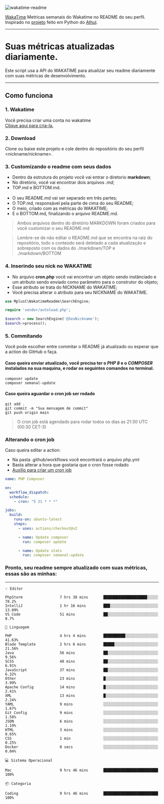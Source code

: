 ![wakatime-readme](https://socialify.git.ci/bymatheus/wakatime-readme/image?description=1&descriptionEditable=M%C3%A9tricas%20semanais%20do%20Wakatime%20no%20seu%20README%20de%20perfil.&font=KoHo&forks=1&language=1&owner=1&pattern=Signal&stargazers=1&theme=Dark)

[WakaTime](https://wakatime.com) Metricas semanais do Wakatime no README do seu perfil. <br>
Inspirado no [projeto](https://github.com/athul/waka-readme) feito em Python do [Athul](https://github.com/athul).
___

# Suas métricas atualizadas diariamente.
Este script usa a API do WAKATIME para atualizar seu readme diariamente com suas métricas de desenvolvimento.

___

## Como funciona

### 1. Wakatime
Você precisa criar uma conta no wakatime <br>
[Clique aqui para cria-la.](https://wakatime.com) 

### 2. Download
Clone ou baixe este projeto e cole dentro do repositório do seu perfil <nickname/nickname>.

### 3. Customizando o readme com seus dados
- Dentro da estrutura do projeto você vai entrar o diretorio **markdown**;  
- No diretório, você vai encontrar dois arquivos *.md*;
- TOP.md e BOTTOM.md.
<br><br>
- O seu README.md vai ser separado em três partes; 
- O TOP.md, responsável pela parte de cima do seu README;
- O meio, criado com as métricas do WAKATIME;
- E o BOTTOM.md, finalizando o arquivo README.md.<br>

> Ambos arquivos dentro do diretório MARKDOWN foram criados para você customizar o seu README.md

> Lembre-se de não editar o README.md que se encontra na raiz do repositório, todo o conteúdo será deletado a cada atualização e sobreposto com os dados do ./markdown/TOP e ./markdown/BOTTOM

### 4. Inserindo seu nick no WAKATIME
- No arquivo **cron.php** você vai encontrar um objeto sendo instânciado e um atributo sendo enviado como parâmetro para o construtor do objeto;
- Esse atributo se trata do NICKNAME do WAKATIME;
- Você precisa alterar o atributo para seu NICKNAME do WAKATIME.

```php
use MplusC\WakatimeReadme\SearchEngine;

require 'vendor/autoload.php';

$search = new SearchEngine('@SeuNickname');
$search->process();
```

### 5. Commitando
Você pode escolher entre commitar o README já atualizado ou esperar que a action do GitHub o faça. <br>

#### Caso queira enviar atualizado, você precisa ter o *PHP 8* e o *COMPOSER* instalados na sua maquina, e rodar os seguintes comandos no terminal.
```composer
composer update
composer semanal-update 
```

#### Caso queira aguardar o cron job ser rodado 
```git 
git add .
git commit -m "Sua mensagem de commit"
git push origin main
```

>O cron job está agendado para rodar todos os dias as 21:30 UTC (00:30 CET-3) 

### Alterando o cron job
Caso queira editar a action:

- Na pasta .github/workflows você encontrará o arquivo php.yml
- Basta alterar a hora que gostaria que o cron fosse rodado
- [Auxilio para criar um cron job](https://crontab.guru)

```yml
name: PHP Composer

on:
  workflow_dispatch:
  schedule:
    - cron: "5 21 * * *"

jobs:
  build:
    runs-on: ubuntu-latest
    steps:
      - uses: actions/checkout@v2

      - name: Update composer
        run: composer update

      - name: Update stats
        run: composer semanal-update
```

### Pronto, seu readme sempre atualizado com suas métricas, essas são as minhas:

___
```text
💡 Editor

PhpStorm                 7 hrs 38 mins       ████████████████████░░░░░      78.2%
IntelliJ                 1 hr 16 mins        ███░░░░░░░░░░░░░░░░░░░░░░     13.09%
VS Code                  51 mins             ██░░░░░░░░░░░░░░░░░░░░░░░       8.7%
```
```text
💬 Linguagem

PHP                      4 hrs 4 mins        ██████████░░░░░░░░░░░░░░░     41.63%
Blade Template           2 hrs 6 mins        █████░░░░░░░░░░░░░░░░░░░░     21.56%
Java                     56 mins             ██░░░░░░░░░░░░░░░░░░░░░░░      9.56%
SCSS                     40 mins             ██░░░░░░░░░░░░░░░░░░░░░░░      6.91%
JavaScript               37 mins             ██░░░░░░░░░░░░░░░░░░░░░░░      6.32%
Other                    23 mins             █░░░░░░░░░░░░░░░░░░░░░░░░      3.99%
Apache Config            14 mins             █░░░░░░░░░░░░░░░░░░░░░░░░      2.41%
XML                      13 mins             █░░░░░░░░░░░░░░░░░░░░░░░░      2.24%
YAML                     9 mins              ░░░░░░░░░░░░░░░░░░░░░░░░░      1.67%
Git Config               9 mins              ░░░░░░░░░░░░░░░░░░░░░░░░░      1.58%
JSON                     6 mins              ░░░░░░░░░░░░░░░░░░░░░░░░░      1.19%
HTML                     3 mins              ░░░░░░░░░░░░░░░░░░░░░░░░░      0.65%
CSS                      1 min               ░░░░░░░░░░░░░░░░░░░░░░░░░      0.25%
Docker                   0 secs              ░░░░░░░░░░░░░░░░░░░░░░░░░      0.04%
```
```text
💻 Sistema Operacional

Mac                      9 hrs 46 mins       █████████████████████████       100%
```
```text
📦 Categoria

Coding                   9 hrs 46 mins       █████████████████████████       100%
```
